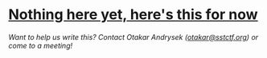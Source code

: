 # [Nothing here yet, here's this for now](http://lmgtfy.com/?q=how+to+solve+web+problems)

###### Want to help us write this? Contact Otakar Andrysek \(otakar@sstctf.org\) or come to a meeting!



